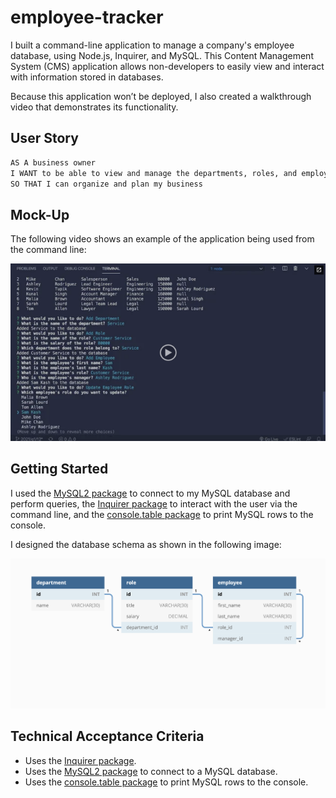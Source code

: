 # employee-tracker
I built a command-line application to manage a company's employee database, using Node.js, Inquirer, and MySQL. This Content Management System (CMS) application allows non-developers to easily view and interact with information stored in databases.

Because this application won’t be deployed, I also created a walkthrough video that demonstrates its functionality.

## User Story

```md
AS A business owner
I WANT to be able to view and manage the departments, roles, and employees in my company
SO THAT I can organize and plan my business
```

## Mock-Up

The following video shows an example of the application being used from the command line:

[![A video thumbnail shows the command-line employee management application with a play button overlaying the view.](.\assets\12-sql-homework-video-thumbnail.png)](https://2u-20.wistia.com/medias/2lnle7xnpk)

## Getting Started

I used the [MySQL2 package](https://www.npmjs.com/package/mysql2) to connect to my MySQL database and perform queries, the [Inquirer package](https://www.npmjs.com/package/inquirer) to interact with the user via the command line, and the [console.table package](https://www.npmjs.com/package/console.table) to print MySQL rows to the console.

I designed the database schema as shown in the following image:

![Database schema includes tables labeled “employee,” role,” and “department.”](.\assets\12-sql-homework-demo-01.png)


## Technical Acceptance Criteria

* Uses the [Inquirer package](https://www.npmjs.com/package/inquirer).
* Uses the [MySQL2 package](https://www.npmjs.com/package/mysql2) to connect to a MySQL database.
* Uses the [console.table package](https://www.npmjs.com/package/console.table) to print MySQL rows to the console.
